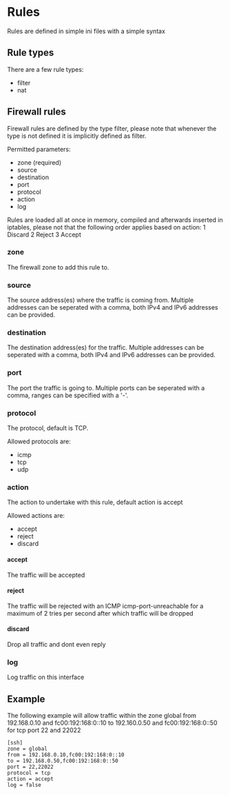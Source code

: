 Rules
=====

Rules are defined in simple ini files with a simple syntax

Rule types
----------
There are a few rule types:
  * filter
  * nat

Firewall rules
--------------
Firewall rules are defined by the type filter, please note that whenever
the type is not defined it is implicitly defined as filter.

Permitted parameters:
  * zone (required)
  * source
  * destination
  * port
  * protocol
  * action 
  * log

Rules are loaded all at once in memory, compiled and afterwards inserted in 
iptables, please not that the following order applies based on action:
  1 Discard
  2 Reject
  3 Accept

### zone
The firewall zone to add this rule to.

### source
The source address(es) where the traffic is coming from. Multiple addresses can be seperated with a comma, both IPv4 and IPv6 addresses can be provided.

### destination
The destination address(es) for the traffic. Multiple addresses can be seperated with a comma, both IPv4 and IPv6 addresses can be provided.

### port
The port the traffic is going to. Multiple ports can be seperated with a comma, ranges can be specified with a '-'.

### protocol
The protocol, default is TCP.

Allowed protocols are:
  * icmp
  * tcp
  * udp

### action
The action to undertake with this rule, default action is accept

Allowed actions are:
  * accept
  * reject
  * discard

#### accept 
The traffic will be accepted

#### reject 
The traffic will be rejected with an ICMP icmp-port-unreachable for a 
maximum of 2 tries per second after which traffic will be dropped

#### discard 
Drop all traffic and dont even reply

### log
Log traffic on this interface

## Example
The following example will allow traffic within the zone global from 192.168.0.10 and fc00:192:168:0::10 to 192.160.0.50 and fc00:192:168:0::50 for tcp port 22 and 22022
```dosini
[ssh]
zone = global
from = 192.168.0.10,fc00:192:168:0::10
to = 192.168.0.50,fc00:192:168:0::50
port = 22,22022
protocol = tcp
action = accept
log = false
```
